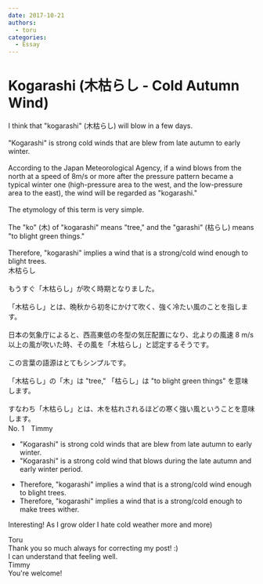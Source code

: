 ```yaml
---
date: 2017-10-21
authors:
  - toru
categories:
  - Essay
---
```


<h1 id="subject_show">Kogarashi (木枯らし - Cold Autumn Wind)</h1>
<div class="date" hidden>Oct 21, 2017 13:43</div>
<div id="post"><div id="body_show_ori">
I think that "kogarashi" (木枯らし) will blow in a few days.<br/><br/>"Kogarashi" is strong cold winds that are blew from late autumn to early winter.<br/><br/>According to the Japan Meteorological Agency, if a wind blows from the north at a speed of 8m/s or more after the pressure pattern became a typical winter one (high-pressure area to the west, and the low-pressure area to the east), the wind will be regarded as "kogarashi."<br/><br/>The etymology of this term is very simple.<br/><br/>The "ko" (木) of "kogarashi" means "tree," and the "garashi" (枯らし) means "to blight green things."<br/><br/>Therefore, "kogarashi" implies a wind that is a strong/cold wind enough to blight trees.
</div></div>

<!-- more -->

<div id="post_ja"><div id="body_show_mo">
木枯らし<br/><br/>もうすぐ「木枯らし」が吹く時期となりました。<br/><br/>「木枯らし」とは、晩秋から初冬にかけて吹く、強く冷たい風のことを指します。<br/><br/>日本の気象庁によると、西高東低の冬型の気圧配置になり、北よりの風速 8 m/s 以上の風が吹いた時、その風を「木枯らし」と認定するそうです。<br/><br/>この言葉の語源はとてもシンプルです。<br/><br/>「木枯らし」の「木」は "tree," 「枯らし」は "to blight green things" を意味します。<br/><br/>すなわち「木枯らし」とは、木を枯れされるほどの寒く強い風ということを意味します。
</div></div>
<div id="block"><div class="first_name"> No. 1　<span class="just_name">Timmy</span></div><div id="block2">
<ul class="correction_field">
<li class="incorrect">"Kogarashi" is strong cold winds that are blew from late autumn to early winter.</li>
<li class="corrected correct">
"Kogarashi" is <span class="f_blue">a</span> strong cold wind that bl<span class="f_blue">o</span>w<span class="f_blue">s</span> during the late autumn <span class="f_blue">and</span> early winter <span class="f_blue">period</span>.
</li>
</ul>
<ul class="correction_field">
<li class="incorrect">Therefore, "kogarashi" implies a wind that is a strong/cold wind enough to blight trees.</li>
<li class="corrected correct">
Therefore, "kogarashi" implies a wind that is a strong/cold enough to <span class="f_blue">make </span>trees <span class="f_blue">wither</span>.
</li>
</ul>
<p class="comment_small">
 Interesting! As I grow older I hate cold weather more and more)
</p>

</div><div class="name"><span class="just_name">Toru</span><br>
Thank you so much always for correcting my post! :)<br/>I can understand that feeling well.
</div>
<div class="name"><span class="just_name">Timmy</span><br>
You're welcome!
</div>
</div>
